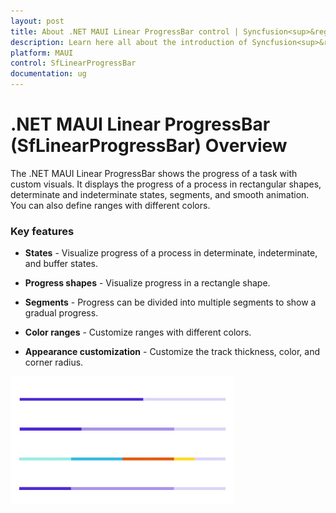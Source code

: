```yaml
---
layout: post
title: About .NET MAUI Linear ProgressBar control | Syncfusion<sup>&reg;</sup>
description: Learn here all about the introduction of Syncfusion<sup>&reg;</sup>.NET MAUI Linear ProgressBar (SfLinearProgressBar) control, its elements and more.
platform: MAUI
control: SfLinearProgressBar
documentation: ug
---
```


# .NET MAUI Linear ProgressBar (SfLinearProgressBar) Overview

The .NET MAUI Linear ProgressBar shows the progress of a task with custom visuals. It displays the progress of a process in rectangular shapes, determinate and indeterminate states, segments, and smooth animation. You can also define ranges with different colors.

### Key features

* **States** - Visualize progress of a process in determinate, indeterminate, and buffer states.  

* **Progress shapes** - Visualize progress in a rectangle shape.

* **Segments** - Progress can be divided into multiple segments to show a gradual progress.

* **Color ranges** - Customize ranges with  different colors.

* **Appearance customization** - Customize the track thickness, color, and corner radius. 

![Linear ProgressBar control for .NET MAUI.](images/overview/dotnet_maui_progressbar.png)